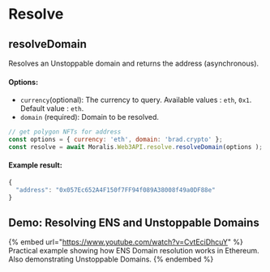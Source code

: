 # Resolve

## resolveDomain

Resolves an Unstoppable domain and returns the address (asynchronous).

#### Options:

* `currency`(optional): The currency to query. Available values : `eth`, `0x1`. Default value : `eth`.
*  `domain` (required): Domain to be resolved.

```javascript
// get polygon NFTs for address
const options = { currency: 'eth', domain: 'brad.crypto' };
const resolve = await Moralis.Web3API.resolve.resolveDomain(options );
```

#### Example result:

```javascript
{
  "address": "0x057Ec652A4F150f7FF94f089A38008f49a0DF88e"
}
```

## Demo: Resolving ENS and Unstoppable Domains

{% embed url="https://www.youtube.com/watch?v=CvtEciDhcuY" %}
Practical example showing how ENS Domain resolution works in Ethereum. Also demonstrating Unstoppable Domains.
{% endembed %}
